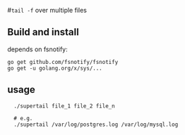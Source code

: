 #`tail -f` over multiple files

## Build and install

depends on fsnotify:
```console
go get github.com/fsnotify/fsnotify
go get -u golang.org/x/sys/...
```

## usage
```console
  ./supertail file_1 file_2 file_n

  # e.g.
  ./supertail /var/log/postgres.log /var/log/mysql.log
```
